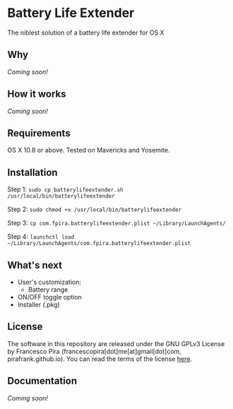 # Battery Life Extender
The niblest solution of a battery life extender for OS X

## Why

*Coming soon!*

## How it works

*Coming soon!*

## Requirements

OS X 10.8 or above. Tested on Mavericks and Yosemite.

## Installation

Step 1: `sudo cp batterylifeextender.sh /usr/local/bin/batterylifeextender`

Step 2: `sudo chmod +x /usr/local/bin/batterylifeextender`

Step 3: `cp com.fpira.batterylifeextender.plist ~/Library/LaunchAgents/`

Step 4: `launchctl load ~/Library/LaunchAgents/com.fpira.batterylifeextender.plist `

## What's next

- User's customization:
	- Battery range
- ON/OFF toggle option
- Installer (.pkg)

## License
The software in this repository are released under the GNU GPLv3 License by Francesco Pira (francescopira[dot]me[at]gmail[dot]com, pirafrank.github.io). You can read the terms of the license [here](http://www.gnu.org/licenses/gpl-3.0.html).

## Documentation

*Coming soon!*